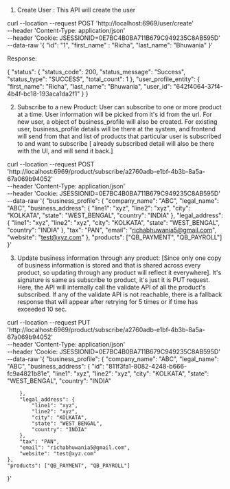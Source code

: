 1. Create User :
    This API will create the user

curl --location --request POST 'http://localhost:6969/user/create' \
--header 'Content-Type: application/json' \
--header 'Cookie: JSESSIONID=0E7BC4B0BA711B679C949235C8AB595D' \
--data-raw '{
    "id": "1",
    "first_name" : "Richa",
    "last_name": "Bhuwania"
 }'

Response:

{
    "status": {
        "status_code": 200,
        "status_message": "Success",
        "status_type": "SUCCESS",
        "total_count": 1
    },
    "user_profile_entity": {
        "first_name": "Richa",
        "last_name": "Bhuwania",
        "user_id": "642f4064-37f4-4b4f-bc18-193aca1da2f1"
    }
}


 2. Subscribe to a new Product: User can subscribe to one or more product at a time.
  User information will be picked from it's id from the url.
  For new user, a object of business_profile will also be created.
  For existing user, business_profile details will be there at the system, and frontend will send from that
   and list of products that particular user is subscribed to and want to subscribe [ already subscribed detail will
    also be there with the UI, and will send it back.]

curl --location --request POST 'http://localhost:6969/product/subscribe/a2760adb-e1bf-4b3b-8a5a-67a069b94052' \
--header 'Content-Type: application/json' \
--header 'Cookie: JSESSIONID=0E7BC4B0BA711B679C949235C8AB595D' \
--data-raw '{
    "business_profile": {
        "company_name": "ABC",
        "legal_name": "ABC",
        "business_address": {
            "line1": "xyz",
            "line2": "xyz",
            "city": "KOLKATA",
            "state": "WEST_BENGAL",
            "country": "INDIA"
        },
        "legal_address": {
            "line1": "xyz",
            "line2": "xyz",
            "city": "KOLKATA",
            "state": "WEST_BENGAL",
            "country": "INDIA"
        },
        "tax": "PAN",
        "email": "richabhuwania5@gmail.com",
        "website": "test@xyz.com"
    },
    "products": ["QB_PAYMENT", "QB_PAYROLL"]
}'

3. Update business information through any product: [Since only one copy of business information is stored and that
is shared across every product, so updating through any product will reflect it everywhere].
It's signature is same as subscribe to product, it's just it is PUT request.
Here, the API will internally call the validate API of all the product's subscribed.
If any of the validate API is not reachable, there is a fallback response that will appear after retrying for 5 times
 or if time has exceeded 10 sec.

curl --location --request PUT 'http://localhost:6969/product/subscribe/a2760adb-e1bf-4b3b-8a5a-67a069b94052' \
--header 'Content-Type: application/json' \
--header 'Cookie: JSESSIONID=0E7BC4B0BA711B679C949235C8AB595D' \
--data-raw '{
    "business_profile": {
        "company_name": "ABC",
        "legal_name": "ABC",
        "business_address": {
            "id": "811f3fa1-8082-4248-b666-fc9a4821b81e",
            "line1": "xyz",
            "line2": "xyz",
            "city": "KOLKATA",
            "state": "WEST_BENGAL",
            "country": "INDIA"

        },
        "legal_address": {
            "line1": "xyz",
            "line2": "xyz",
            "city": "KOLKATA",
            "state": "WEST_BENGAL",
            "country": "INDIA"
        },
        "tax": "PAN",
        "email": "richabhuwania5@gmail.com",
        "website": "test@xyz.com"
    },
    "products": ["QB_PAYMENT", "QB_PAYROLL"]
}'

